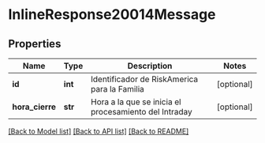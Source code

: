 # InlineResponse20014Message

## Properties
Name | Type | Description | Notes
------------ | ------------- | ------------- | -------------
**id** | **int** | Identificador de RiskAmerica para la Familia | [optional] 
**hora_cierre** | **str** | Hora a la que se inicia el procesamiento del Intraday | [optional] 

[[Back to Model list]](../README.md#documentation-for-models) [[Back to API list]](../README.md#documentation-for-api-endpoints) [[Back to README]](../README.md)

